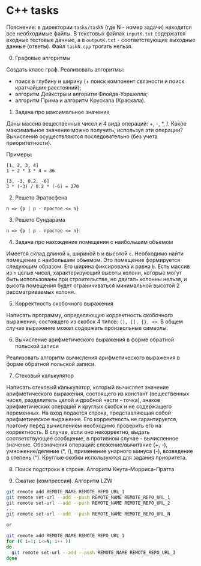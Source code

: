 # C++ tasks

Пояснение: в директории `tasks/taskN` (где N - номер задачи) находятся все необходимые файлы. В текстовых файлах `inputK.txt` содержатся входные тестовые данные, а в `outputK.txt` - соответствующие выходные данные (ответы). Файл `taskN.cpp` трогать нельзя.

0. Графовые алгоритмы

Создать класс граф. Реализовать алгоритмы:

* поиск в глубину и ширину (+ поиск компонент связности и поиск кратчайших расстояний);
* алгоритм Дейкстры и алгоритм Флойда-Уоршелла;
* алгоритм Прима и алгоритм Крускала (Краскала).

1. Задача про максимальное значение

Даны массив вещественных чисел и 4 вида операций: +, -, *, /.
Какое максимальное значение можно получить, используя эти операции? Вычисления осуществляются последовательно (без учета приоритетности).

Примеры:

```
[1, 2, 3, 4]
1 + 2 * 3 * 4 = 36

[3, -3, 0.2, -6]
3 * (-3) / 0.2 * (-6) = 270
```

2. Решето Эратосфена

`n => {p | p - простое <= n}`

3. Решето Сундарама

`n => {p | p - простое <= n}`

4. Задача про нахождение помещения с наибольшим объемом

Имеется склад длиной `a`, шириной `b` и высотой `c`.
Необходимо найти помещение с наибольшим объемом. Это помещение формируется следующим образом.
Его ширина фиксирована и равна `b`. Есть массив из `n` целых чисел, характеризующий высоты колонн,
которые могут быть использованы при строительстве, но двигать колонны нельзя, и высота помещения будет ограничиваться минимальной высотой 2 рассматриваемых колонн.

5. Корректность скобочного выражения

Написать программу, определяющую корректность скобочного выражения, состоящего из скобок 4 типов: `(), [], {}, <>`. В общем случае выражение может содержать произвольные символы.

6. Вычисление арифметического выражения в форме обратной польской записи

Реализовать алгоритм вычисления арифметического выражения в форме обратной польской записи.

7. Стековый калькулятор

Написать стековый калькулятор, который вычисляет значение арифметического выражения, состоящего из констант (вещественных чисел, разделитель целой и дробной части - точка), знаков арифметических операций и круглых скобок и не содержащего переменных. На вход подается строка, представляющая собой арифметическое выражение. Его корректность не гарантируется, поэтому перед вычислением необходимо проверить его на корректность. В случае, если оно некорректно, выдать соответствующее сообщение, в противном случае - вычисленное значение. Обозначения операций: сложение/вычитание (+, -), умножение/деление (*, /), применение унарного минуса (-), возведение в степень (^). Круглые скобки используются для задания приоритета.

8. Поиск подстроки в строке. Алгоритм Кнута-Морриса-Пратта

9. Сжатие (компрессия). Алгоритм LZW


```bash
git remote add REMOTE_NAME REMOTE_REPO_URL_1
git remote set-url --add --push REMOTE_NAME REMOTE_REPO_URL_1
git remote set-url --add --push REMOTE_NAME REMOTE_REPO_URL_2
...
git remote set-url --add --push REMOTE_NAME REMOTE_REPO_URL_N

or

git remote add REMOTE_NAME REMOTE_REPO_URL_1
for (( i=1; i<=N; i++ ))
do
  git remote set-url --add --push REMOTE_NAME REMOTE_REPO_URL_I
done
```
